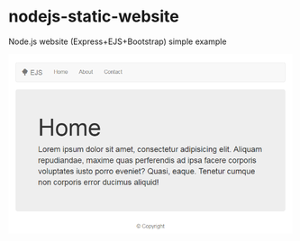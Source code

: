 # nodejs-static-website
Node.js website (Express+EJS+Bootstrap) simple example

![Image](screenshot.png)